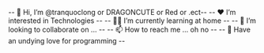 -- 🤖 Hi, I’m @tranquoclong or DRAGONCUTE or Red or .ect--
-- ❤️ I’m interested in Technologies --
-- 👨‍🚀 I’m currently learning at home --
-- 💞️ I’m looking to collaborate on ... --
-- 📫 How to reach me ... oh no --
-- 🚀 Have an undying love for programming --
<!---
tranquoclong/tranquoclong is a ✨ special ✨ repository because its `README.md` (this file) appears on your GitHub profile.
You can click the Preview link to take a look at your changes.
--->

